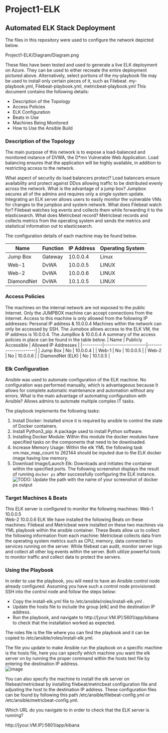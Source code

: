# Project1-ELK
## Automated ELK Stack Deployment
The files in this repository were used to configure the network depicted below.

Project1-ELK/Diagram/Diagram.png

These files have been tested and used to generate a live ELK deployment on Azure. They can be used to either recreate the entire deployment pictured above. Alternatively, select portions of the my-playbook file may be used to install only certain pieces of it, such as Filebeat.
 my-playbook.yml, 
Filebeat-playbook.yml,
 metricbeat-playbook.yml
This document contains the following details:
- Description of the Topology
- Access Policies
- ELK Configuration
 - Beats in Use
 - Machines Being Monitored
- How to Use the Ansible Build

### Description of the Topology
The main purpose of this network is to expose a load-balanced and monitored instance of DVWA, the D*mn Vulnerable Web Application.
Load balancing ensures that the application will be highly available, in addition to restricting access to the network.

What aspect of security do load balancers protect?
Load balancers ensure availability and protect against DDos allowing traffic to be distributed evenly across the network.
 What is the advantage of a jump box? 
Jumpbox secures all of the admins and requires only a single system update.
Integrating an ELK server allows users to easily monitor the vulnerable VMs for changes to the jumpbox and system network.
What does Filebeat watch for?
 Filebeat watches log events and collects them while forwarding it to the elasticsearch.
What does Metricbeat record? 
Metricbeat records and collects metrics from the operating system and sends the metrics and statistical information out to elasticsearch.

The configuration details of each machine may be found below.

| Name   | Function | IP Address | Operating System |
|----------|----------|------------|------------------|
| Jump Box | Gateway | 10.0.0.4  | Linux      |
| Web-1  | DvWA        | 10.0.0.5  | LINUX
| Web-2  |    DvWA     | 10.0.0.6   | LINUX
| DiamondNet  |  DvWA  | 10.1.0.5    | LINUX




### Access Policies
The machines on the internal network are not exposed to the public Internet. 
Only the JUMPBOX machine can accept connections from the Internet. Access to this machine is only allowed from the following IP addresses:
Personal IP address & 10.0.0.4
Machines within the network can only be accessed by SSH.
The Jumobox allows access to the ELK VM, the IP address is 10.0.0.4.
The JumpBox & 10.0.0.4
A summary of the access policies in place can be found in the table below.
| Name   | Publicly Accessible | Allowed IP Addresses |
|----------|---------------------|----------------------|
| Jump Box | No       | 10.0.0.4  |
| Web-1     |     No     |   10.0.0.5   |
|  Web-2   |      No     | 10.0.0.6     |
| DiamondNet (ELK) | No | 10.1.0.5 |
### Elk Configuration
Ansible was used to automate configuration of the ELK machine. No configuration was performed manually, which is advantageous because
It allows for complete automatic maintenance and automation without any errors.
 What is the main advantage of automating configuration with Ansible? 
Allows admins to automate multiple complex IT tasks.

The playbook implements the following tasks:

1. Install Docker: Installed since it is required by ansible to control the state of Docker containers. 
2. Install Python3_pip: A package used to install Python software.
3. Installing Docker Module: Within this module the docker modules have specified tasks on the components that need to be downloaded.
4. Increase Memory Usage: Within the elk YML the following task vm.max_map_count to 262144 should be inputed due to the ELK docker image having low memory.
5. Download Image/Launch Elk: Downloads and initiates the container within the specified ports.
The following screenshot displays the result of running `docker ps` after successfully configuring the ELK instance.
![TODO: Update the path with the name of your screenshot of docker ps output](Images/docker_ps_output.png)
### Target Machines & Beats
This ELK server is configured to monitor the following machines:
Web-1 10.0.0.5  
Web-2 10.0.0.6
ELK 
We have installed the following Beats on these machines:
 Filebeat and Metricbeat were installed on these two machines via YML playbook within the ansible container.
These Beats allow us to collect the following information from each machine:
Metricbeat collects data from the operating system metrics such as CPU, memory, data connected to services running on the server. While filebeat can audit, monitor server logs and collect all other log events within the server. Both utilize powerful tools to monitor traffic and collect data to protect the servers.
### Using the Playbook
In order to use the playbook, you will need to have an Ansible control node already configured. Assuming you have such a control node provisioned: 
SSH into the control node and follow the steps below:
- Copy the install-elk.yml file to /etc/ansible/roles/install-elk.yml .
- Update the hosts file to include the group [elk] and the destination IP address.
- Run the playbook, and navigate to http://[your.VM.IP]:5601/app/kibana to check that the installation worked as expected.

The roles file is the file where you can find the playbook and it can be copied to /etc/ansible/roles/install-elk.yml.

The file you update to make Ansible run the playbook on a specific machine is the hosts file, here you can specify which machine you want the elk server on by running the proper command within the hosts text file by entering the destination IP address.  
![image](https://user-images.githubusercontent.com/83889228/131012760-dcbe8203-ad1f-46e4-9f2c-077db180aced.png)

You can also specify the machine to install the elk server on filebeat/metricbeat by installing filebeat/metricbeat configuration file and adjusting the host to the destination IP address. These configuration files can be found by following this path /etc/ansible/filebeat-config.yml or /etc/ansible/metricbeat-config.yml. 


Which URL do you navigate to in order to check that the ELK server is running?

 http://[your.VM.IP]:5601/app/kibana

